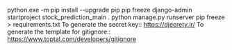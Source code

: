 python.exe -m pip install --upgrade pip
pip freeze
django-admin startproject stock_prediction_main .
python manage.py runserver
pip freeze > requirements.txt
To generate the secret key:: https://djecrety.ir/
To generate the template for gitignore:: https://www.toptal.com/developers/gitignore
